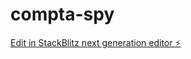 # compta-spy

[Edit in StackBlitz next generation editor ⚡️](https://stackblitz.com/~/github.com/LaCouette/compta-spy)